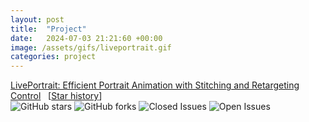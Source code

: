 ```yaml
---
layout: post
title:  "Project"
date:   2024-07-03 21:21:60 +00:00
image: /assets/gifs/liveportrait.gif
categories: project
---
```

<a href="https://github.com/KwaiVGI/LivePortrait">LivePortrait: Efficient Portrait Animation with Stitching and Retargeting Control</a> &nbsp; [<a href="https://star-history.com/#KwaiVGI/LivePortrait&Timeline">Star history</a>]
<br>
<img src="https://img.shields.io/github/stars/KwaiVGI/LivePortrait.svg" alt="GitHub stars" title="">  <img src="https://img.shields.io/github/forks/KwaiVGI/LivePortrait.svg" alt="GitHub forks" title=""> <img src="https://img.shields.io/github/issues-closed/KwaiVGI/LivePortrait" alt="Closed Issues" title=""> <img src="https://img.shields.io/github/issues/KwaiVGI/LivePortrait" alt="Open Issues" title="">
